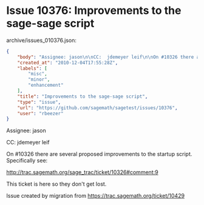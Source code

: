 # Issue 10376: Improvements to the sage-sage script

archive/issues_010376.json:
```json
{
    "body": "Assignee: jason\n\nCC:  jdemeyer leif\n\nOn #10326 there are several proposed improvements to the startup script.  Specifically see:\n\nhttp://trac.sagemath.org/sage_trac/ticket/10326#comment:9\n\nThis ticket is here so they don't get lost.\n\nIssue created by migration from https://trac.sagemath.org/ticket/10429\n\n",
    "created_at": "2010-12-04T17:55:28Z",
    "labels": [
        "misc",
        "minor",
        "enhancement"
    ],
    "title": "Improvements to the sage-sage script",
    "type": "issue",
    "url": "https://github.com/sagemath/sagetest/issues/10376",
    "user": "rbeezer"
}
```
Assignee: jason

CC:  jdemeyer leif

On #10326 there are several proposed improvements to the startup script.  Specifically see:

http://trac.sagemath.org/sage_trac/ticket/10326#comment:9

This ticket is here so they don't get lost.

Issue created by migration from https://trac.sagemath.org/ticket/10429



